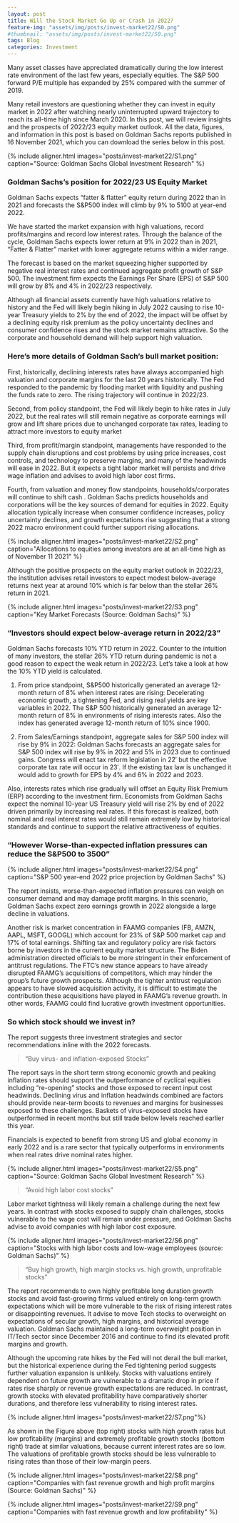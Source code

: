 ```yaml
---
layout: post
title: Will the Stock Market Go Up or Crash in 2022?
feature-img: "assets/img/posts/invest-market22/S0.png"
#thumbnail: "assets/img/posts/invest-market22/S0.png"
tags: Blog
categories: Investment
---
```


Many asset classes have appreciated dramatically during the low interest rate environment of the last few years, especially equities. The S&P 500 forward P/E multiple has expanded by 25% compared with the summer of 2019.

Many retail investors are questioning whether they can invest in equity market in 2022 after watching nearly uninterrupted upward trajectory to reach its all-time high since March 2020. In this post, we will review insights and the prospects of 2022/23 equity market outlook. All the data, figures, and information in this post is based on Goldman Sachs reports published in 16 November 2021, which you can download the series below in this post.

{% include aligner.html images="posts/invest-market22/S1.png" caption="Source: Goldman Sachs Global Investment Research" %}

### Goldman Sachs’s position for 2022/23 US Equity Market
Goldman Sachs expects “fatter & flatter” equity return during 2022 than in 2021 and forecasts the S&P500 index will climb by 9% to 5100 at year-end 2022.

We have started the market expansion with high valuations, record profits/margins and record low interest rates. Through the balance of the cycle, Goldman Sachs expects lower return at 9% in 2022 than in 2021, “Fatter & Flatter” market with lower aggregate returns within a wider range.

The forecast is based on the market squeezing higher supported by negative real interest rates and continued aggregate profit growth of S&P 500. The investment firm expects the Earnings Per Share (EPS) of S&P 500 will grow by 8% and 4% in 2022/23 respectively.

Although all financial assets currently have high valuations relative to history and the Fed will likely begin hiking in July 2022 causing to rise 10-year Treasury yields to 2% by the end of 2022, the impact will be offset by a declining equity risk premium as the policy uncertainty declines and consumer confidence rises and the stock market remains attractive. So the corporate and household demand will help support high valuation.

### Here’s more details of Goldman Sach’s bull market position:
First, historically, declining interests rates have always accompanied high valuation and corporate margins for the last 20 years historically. The Fed responded to the pandemic by flooding market with liquidity and pushing the funds rate to zero. The rising trajectory will continue in 2022/23.

Second, from policy standpoint, the Fed will likely begin to hike rates in July 2022, but the real rates will still remain negative as corporate earnings will grow and lift share prices due to unchanged corporate tax rates, leading to attract more investors to equity market

Third, from profit/margin standpoint, managements have responded to the supply chain disruptions and cost problems by using price increases, cost controls, and technology to preserve margins, and many of the headwinds will ease in 2022. But it expects a tight labor market will persists and drive wage inflation and advises to avoid high labor cost firms.

Fourth, from valuation and money flow standpoints, households/corporates will continue to shift cash . Goldman Sachs predicts households and corporations will be the key sources of demand for equities in 2022. Equity allocation typically increase when consumer confidence increases, policy uncertainty declines, and growth expectations rise suggesting that a strong 2022 macro environment could further support rising allocations.

{% include aligner.html images="posts/invest-market22/S2.png" caption="Allocations to equities among investors are at an all-time high as of November 11 2021" %}

Although the positive prospects on the equity market outlook in 2022/23, the institution advises retail investors to expect modest below-average returns next year at around 10% which is far below than the stellar 26% return in 2021.

{% include aligner.html images="posts/invest-market22/S3.png" caption="Key Market Forecasts (Source: Goldman Sachs)" %}


### “Investors should expect below-average return in 2022/23”
Goldman Sachs forecasts 10% YTD return in 2022. Counter to the intuition of many investors, the stellar 26% YTD return during pandemic is not a good reason to expect the weak return in 2022/23. Let’s take a look at how the 10% YTD yield is calculated.

1. From price standpoint, S&P500 historically generated an average 12-month return of 8% when interest rates are rising: Decelerating economic growth, a tightening Fed, and rising real yields are key variables in 2022. The S&P 500 historically generated an average 12-month return of 8% in environments of rising interests rates. Also the index has generated average 12-month return of 10% since 1900.

2. From Sales/Earnings standpoint, aggregate sales for S&P 500 index will rise by 9% in 2022: Goldman Sachs forecasts an aggregate sales for S&P 500 index will rise by 9% in 2022 and 5% in 2023 due to continued gains. Congress will enact tax reform legislation in 22′ but the effective corporate tax rate will occur in 23′. If the existing tax law is unchanged it would add to growth for EPS by 4% and 6% in 2022 and 2023.

Also, interests rates which rise gradually will offset an Equity Risk Premium (ERP) according to the investment firm. Economists from Goldman Sachs expect the nominal 10-year US Treasury yield will rise 2% by end of 2022 driven primarily by increasing real rates. If this forecast is realized, both nominal and real interest rates would still remain extremely low by historical standards and continue to support the relative attractiveness of equities.

### “However Worse-than-expected inflation pressures can reduce the S&P500 to 3500”

{% include aligner.html images="posts/invest-market22/S4.png" caption="S&P 500 year-end 2022 price projection by Goldman Sachs" %}

The report insists, worse-than-expected inflation pressures can weigh on consumer demand and may damage profit margins. In this scenario, Goldman Sachs expect zero earnings growth in 2022 alongside a large decline in valuations.

Another risk is market concentration in FAAMG companies (FB, AMZN, AAPL, MSFT, GOOGL) which account for 23% of S&P 500 market cap and 17% of total earnings. Shifting tax and regulatory policy are risk factors borne by investors in the current equity market structure. The Biden administration directed officials to be more stringent in their enforcement of antitrust regulations. The FTC’s new stance appears to have already disrupted FAAMG’s acquisitions of competitors, which may hinder the group’s future growth prospects. Although the tighter antitrust regulation appears to have slowed acquisition activity, it is difficult to estimate the contribution these acquisitions have played in FAAMG’s revenue growth. In other words, FAAMG could find lucrative growth investment opportunities.


### So which stock should we invest in?
The report suggests three investment strategies and sector recommendations inline with the 2022 forecasts.

> “Buy virus- and inflation-exposed Stocks”

The report says in the short term strong economic growth and peaking inflation rates should support the outperformance of cyclical equities including “re-opening” stocks and those exposed to recent input cost headwinds. Declining virus and inflation headwinds combined are factors should provide near-term boosts to revenues and margins for businesses exposed to these challenges. Baskets of virus-exposed stocks have outperformed in recent months but still trade below levels reached earlier this year.

Financials is expected to benefit from strong US and global economy in early 2022 and is a rare sector that typically outperforms in environments when real rates drive nominal rates higher.

{% include aligner.html images="posts/invest-market22/S5.png" caption="Source: Goldman Sachs Global Investment Research" %}

> “Avoid high labor cost stocks”

Labor market tightness will likely remain a challenge during the next few years. In contrast with stocks exposed to supply chain challenges, stocks vulnerable to the wage cost will remain under pressure, and Goldman Sachs advise to avoid companies with high labor cost exposure.

{% include aligner.html images="posts/invest-market22/S6.png" caption="Stocks with high labor costs and low-wage employees (source: Goldman Sachs)" %}

> “Buy high growth, high margin stocks vs. high growth, unprofitable stocks”

The report recommends to own highly profitable long duration growth stocks and avoid fast-growing firms valued entirely on long-term growth expectations which will be more vulnerable to the risk of rising interest rates or disappointing revenues. It advise to move Tech stocks to overweight on expectations of secular growth, high margins, and historical average valuation. Goldman Sachs maintained a long-term overweight position in IT/Tech sector since December 2016 and continue to find its elevated profit margins and growth.

Although the upcoming rate hikes by the Fed will not derail the bull market, but the historical experience during the Fed tightening period suggests further valuation expansion is unlikely. Stocks with valuations entirely dependent on future growth are vulnerable to a dramatic drop in price if rates rise sharply or revenue growth expectations are reduced. In contrast, growth stocks with elevated profitability have comparatively shorter durations, and therefore less vulnerability to rising interest rates.

{% include aligner.html images="posts/invest-market22/S7.png"%}

As shown in the Figure above (top right) stocks with high growth rates but low profitability (margins) and extremely profitable growth stocks (bottom right) trade at similar valuations, because current interest rates are so low. The valuations of profitable growth stocks should be less vulnerable to rising rates than those of their low-margin peers.

{% include aligner.html images="posts/invest-market22/S8.png" caption="Companies with fast revenue growth and high profit margins (Source: Goldman Sachs)" %}

{% include aligner.html images="posts/invest-market22/S9.png" caption="Companies with fast revenue growth and low profitability" %}

